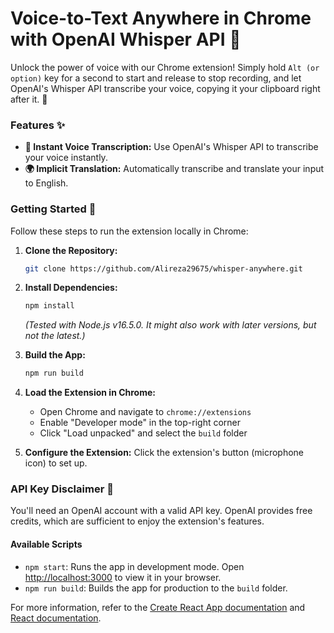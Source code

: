 # Voice-to-Text Anywhere in Chrome with OpenAI Whisper API 🚀

Unlock the power of voice with our Chrome extension! Simply hold `Alt (or option)` key for a second to start and release to stop recording, and let OpenAI's Whisper API transcribe your voice, copying it your clipboard right after it. 🎉

### Features ✨

- **🎤 Instant Voice Transcription:** Use OpenAI's Whisper API to transcribe your voice instantly.
- **🌍 Implicit Translation:** Automatically transcribe and translate your input to English.

### Getting Started 🔧

Follow these steps to run the extension locally in Chrome:

1. **Clone the Repository:** 
    ```sh
    git clone https://github.com/Alireza29675/whisper-anywhere.git
    ```
2. **Install Dependencies:** 
    ```sh
    npm install
    ```
   *(Tested with Node.js v16.5.0. It might also work with later versions, but not the latest.)*
3. **Build the App:** 
    ```sh
    npm run build
    ```
4. **Load the Extension in Chrome:**
    - Open Chrome and navigate to `chrome://extensions`
    - Enable "Developer mode" in the top-right corner
    - Click "Load unpacked" and select the `build` folder

5. **Configure the Extension:** Click the extension's button (microphone icon) to set up.

### API Key Disclaimer 🔑

You'll need an OpenAI account with a valid API key. OpenAI provides free credits, which are sufficient to enjoy the extension's features.

#### Available Scripts

- `npm start`: Runs the app in development mode. Open [http://localhost:3000](http://localhost:3000) to view it in your browser.
- `npm run build`: Builds the app for production to the `build` folder.

For more information, refer to the [Create React App documentation](https://create-react-app.dev/docs/getting-started/) and [React documentation](https://facebook.github.io/create-react-app/docs/getting-started).
